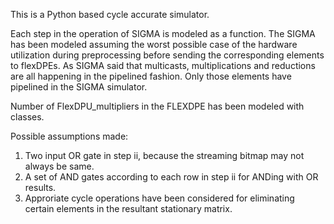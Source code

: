 This is a Python based cycle accurate simulator. 

Each step in the operation of SIGMA is modeled as a function. The SIGMA has been modeled assuming the worst possible case of the hardware utilization during preprocessing before sending the corresponding elements
to flexDPEs. As SIGMA said that multicasts, multiplications and reductions are all happening in the pipelined fashion. Only those elements have pipelined in the SIGMA simulator.

Number of FlexDPU_multipliers in the FLEXDPE has been modeled with classes.

Possible assumptions made:
1) Two input OR gate in step ii, because the streaming bitmap may not always be same.
2) A set of AND gates according to each row in step ii for ANDing with OR results.
3) Approriate cycle operations have been considered for eliminating certain elements in the resultant stationary matrix.
